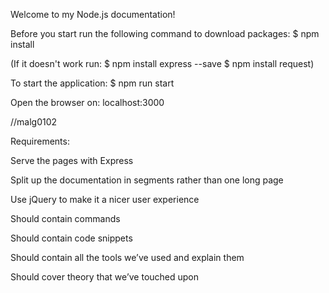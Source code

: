 Welcome to my Node.js documentation!

Before you start run the following command to download packages:
$ npm install

(If it doesn't work run:
$ npm install express --save
$ npm install request)

To start the application:
$ npm run start

Open the browser on:
localhost:3000

//malg0102

Requirements:

Serve the pages with Express

Split up the documentation in segments rather than one long page

Use jQuery to make it a nicer user experience

Should contain commands

Should contain code snippets

Should contain all the tools we’ve used and explain them

Should cover theory that we’ve touched upon
